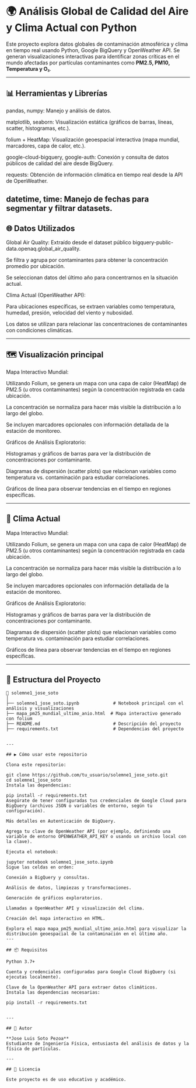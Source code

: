 # 🌍 Análisis Global de Calidad del Aire y Clima Actual con Python

Este proyecto explora datos globales de contaminación atmosférica y clima en tiempo real usando Python, Google BigQuery y OpenWeather API. Se generan visualizaciones interactivas para identificar zonas críticas en el mundo afectadas por partículas contaminantes como **PM2.5, PM10, Temperatura y O₃**.

---

## 📊 Herramientas y Librerías

pandas, numpy: Manejo y análisis de datos.

matplotlib, seaborn: Visualización estática (gráficos de barras, líneas, scatter, histogramas, etc.).

folium + HeatMap: Visualización geoespacial interactiva (mapa mundial, marcadores, capa de calor, etc.).

google-cloud-bigquery, google-auth: Conexión y consulta de datos públicos de calidad del aire desde BigQuery.

requests: Obtención de información climática en tiempo real desde la API de OpenWeather.

datetime, time: Manejo de fechas para segmentar y filtrar datasets.
---

## 🌐 Datos Utilizados

Global Air Quality: Extraído desde el dataset público bigquery-public-data.openaq.global_air_quality.

Se filtra y agrupa por contaminantes para obtener la concentración promedio por ubicación.

Se seleccionan datos del último año para concentrarnos en la situación actual.

Clima Actual (OpenWeather API):

Para ubicaciones específicas, se extraen variables como temperatura, humedad, presión, velocidad del viento y nubosidad.

Los datos se utilizan para relacionar las concentraciones de contaminantes con condiciones climáticas.


---

## 🗺️ Visualización principal

Mapa Interactivo Mundial:

Utilizando Folium, se genera un mapa con una capa de calor (HeatMap) de PM2.5 (u otros contaminantes) según la concentración registrada en cada ubicación.

La concentración se normaliza para hacer más visible la distribución a lo largo del globo.

Se incluyen marcadores opcionales con información detallada de la estación de monitoreo.

Gráficos de Análisis Exploratorio:

Histogramas y gráficos de barras para ver la distribución de concentraciones por contaminante.

Diagramas de dispersión (scatter plots) que relacionan variables como temperatura vs. contaminación para estudiar correlaciones.

Gráficos de línea para observar tendencias en el tiempo en regiones específicas.


---

## 🧪 Clima Actual

Mapa Interactivo Mundial:

Utilizando Folium, se genera un mapa con una capa de calor (HeatMap) de PM2.5 (u otros contaminantes) según la concentración registrada en cada ubicación.

La concentración se normaliza para hacer más visible la distribución a lo largo del globo.

Se incluyen marcadores opcionales con información detallada de la estación de monitoreo.

Gráficos de Análisis Exploratorio:

Histogramas y gráficos de barras para ver la distribución de concentraciones por contaminante.

Diagramas de dispersión (scatter plots) que relacionan variables como temperatura vs. contaminación para estudiar correlaciones.

Gráficos de línea para observar tendencias en el tiempo en regiones específicas.


---

## 📂 Estructura del Proyecto

```
📁 solemne1_jose_soto
│
├── solemne1_jose_soto.ipynb             # Notebook principal con el análisis y visualizaciones
├── mapa_pm25_mundial_ultimo_anio.html  # Mapa interactivo generado con folium
├── README.md                            # Descripción del proyecto
├── requirements.txt                     # Dependencias del proyecto


---

## ▶️ Cómo usar este repositorio

Clona este repositorio:

git clone https://github.com/tu_usuario/solemne1_jose_soto.git
cd solemne1_jose_soto
Instala las dependencias:

pip install -r requirements.txt
Asegúrate de tener configuradas tus credenciales de Google Cloud para BigQuery (archivos JSON o variables de entorno, según tu configuración).

Más detalles en Autenticación de BigQuery.

Agrega tu clave de OpenWeather API (por ejemplo, definiendo una variable de entorno OPENWEATHER_API_KEY o usando un archivo local con la clave).

Ejecuta el notebook:

jupyter notebook solemne1_jose_soto.ipynb
Sigue las celdas en orden:

Conexión a BigQuery y consultas.

Análisis de datos, limpiezas y transformaciones.

Generación de gráficos exploratorios.

Llamadas a OpenWeather API y visualización del clima.

Creación del mapa interactivo en HTML.

Explora el mapa mapa_pm25_mundial_ultimo_anio.html para visualizar la distribución geoespacial de la contaminación en el último año.
---

## 📦 Requisitos

Python 3.7+

Cuenta y credenciales configuradas para Google Cloud BigQuery (si ejecutas localmente).

Clave de la OpenWeather API para extraer datos climáticos.
Instala las dependencias necesarias:

pip install -r requirements.txt


---

## 🧠 Autor

**Jose Luis Soto Pezoa**  
Estudiante de Ingeniería Física, entusiasta del análisis de datos y la física de partículas.

---

## 📝 Licencia

Este proyecto es de uso educativo y académico.
